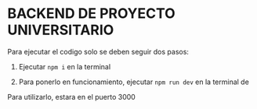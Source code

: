 # BACKEND DE PROYECTO UNIVERSITARIO

Para ejecutar el codigo solo se deben seguir dos pasos:

1. Ejecutar `npm i` en la terminal 

2. Para ponerlo en funcionamiento, ejecutar `npm run dev` en la terminal de

Para utilizarlo, estara en el puerto 3000